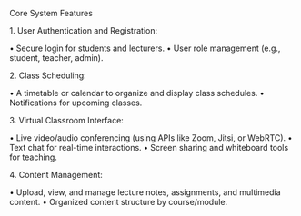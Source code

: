 Core System Features

1.⁠ ⁠User Authentication and Registration:

•⁠  ⁠Secure login for students and lecturers.
•⁠  ⁠User role management (e.g., student, teacher, admin).

2.⁠ ⁠Class Scheduling:

•⁠  ⁠A timetable or calendar to organize and display class schedules.
•⁠  ⁠Notifications for upcoming classes.

3.⁠ ⁠Virtual Classroom Interface:

•⁠  ⁠Live video/audio conferencing (using APIs like Zoom, Jitsi, or WebRTC).
•⁠  ⁠Text chat for real-time interactions.
•⁠  ⁠Screen sharing and whiteboard tools for teaching.

4.⁠ ⁠Content Management:

•⁠  ⁠Upload, view, and manage lecture notes, assignments, and multimedia content.
•⁠  ⁠Organized content structure by course/module.
